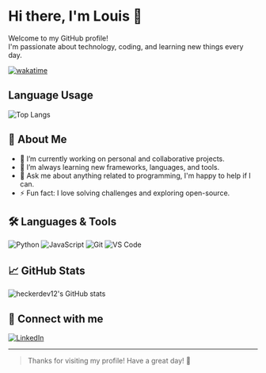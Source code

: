 
# Hi there, I'm Louis 👋

Welcome to my GitHub profile!  
I'm passionate about technology, coding, and learning new things every day.

[![wakatime](https://wakatime.com/badge/user/b61180ea-f4cd-4217-8504-1698cf13740b.svg)](https://wakatime.com/@b61180ea-f4cd-4217-8504-1698cf13740b)

## Language Usage
![Top Langs](https://github-readme-stats.vercel.app/api/top-langs/?username=heckerdev12&layout=compact)

## 🚀 About Me

- 🔭 I’m currently working on personal and collaborative projects.
- 🌱 I’m always learning new frameworks, languages, and tools.
- 💬 Ask me about anything related to programming, I'm happy to help if I can.
- ⚡ Fun fact: I love solving challenges and exploring open-source.

## 🛠️ Languages & Tools

![Python](https://img.shields.io/badge/python-3670A0?style=for-the-badge&logo=python&logoColor=ffdd54)
![JavaScript](https://img.shields.io/badge/javascript-F7DF1E?style=for-the-badge&logo=javascript&logoColor=black)
![Git](https://img.shields.io/badge/git-F05032?style=for-the-badge&logo=git&logoColor=white)
![VS Code](https://img.shields.io/badge/VS%20Code-007ACC?style=for-the-badge&logo=visual-studio-code&logoColor=white)
<!-- Add more as you like -->

## 📈 GitHub Stats

![heckerdev12's GitHub stats](https://github-readme-stats.vercel.app/api?username=heckerdev12&show_icons=true&theme=radical)

## 🔗 Connect with me

[![LinkedIn](https://img.shields.io/badge/linkedin-blue?style=for-the-badge&logo=linkedin&logoColor=white)](https://www.linkedin.com/)
<!-- Add other social links as needed -->

---

> Thanks for visiting my profile! Have a great day! 🚀
